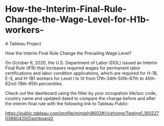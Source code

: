 # How-the-Interim-Final-Rule-Change-the-Wage-Level-for-H1b-workers-
A Tableau Project

How the Interim Final Rule Change the Prevailing Wage Level?

On October 6, 2020, the U.S. Department of Labor (DOL) issued an Interim Final Rule (IFR) that  increases required wages for permanent labor certifications and labor condition applications, which are required for H-1B, E-3, and H-1B1 workers for Level I to IV from 17th-34th-50th-67th to 45th-62nd-78th-95th percentiles.

Check out the dashboard using the filter by your occupation tile/soc code, country name and updated dated to compare the change before and after the interim final rule with the following link to Tableau Public:  

https://public.tableau.com/profile/mingshi8602#!/vizhome/Testing1_16022703680420/Dashboard2
